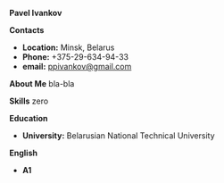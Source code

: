 **Pavel Ivankov**

**Contacts**
* **Location:** Minsk, Belarus
* **Phone:** +375-29-634-94-33
* **email:** ppivankov@gmail.com

**About Me**
bla-bla

**Skills**
zero

**Education**
* **University:** Belarusian National Technical University

**English**
* **A1**